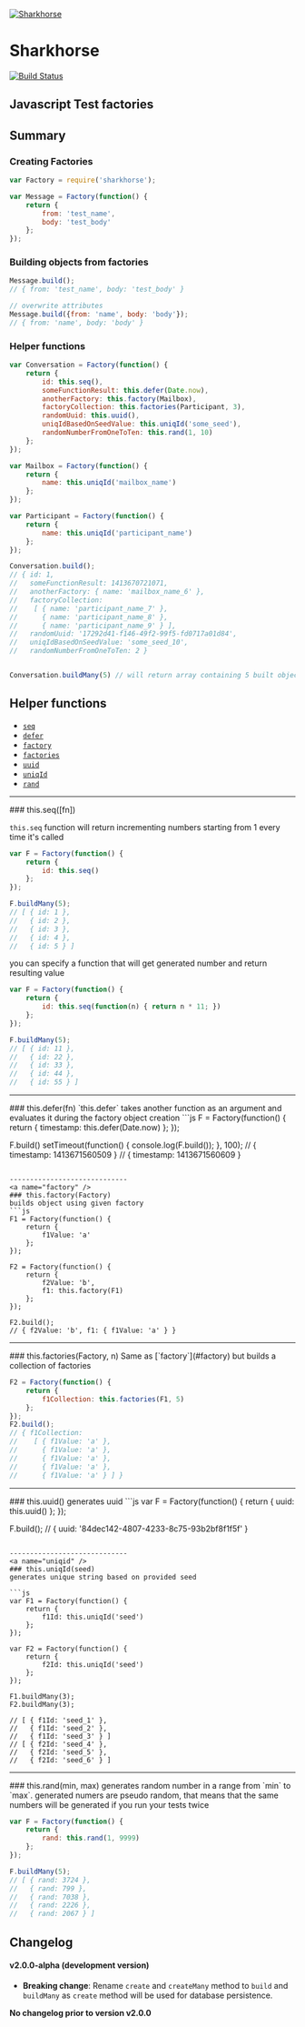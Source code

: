 [![Sharkhorse](https://raw.githubusercontent.com/dmitriiabramov/sharkhorse/master/shark-horse.jpg)](https://raw.githubusercontent.com/dmitriiabramov/sharkhorse/master/shark-horse.jpg)
# Sharkhorse

[![Build Status](https://travis-ci.org/dmitriiabramov/sharkhorse.svg?branch=master)](https://travis-ci.org/dmitriiabramov/sharkhorse)

## Javascript Test factories

## Summary

### Creating Factories

```js
var Factory = require('sharkhorse');

var Message = Factory(function() {
    return {
        from: 'test_name',
        body: 'test_body'
    };
});
```

### Building objects from factories

```js
Message.build();
// { from: 'test_name', body: 'test_body' }

// overwrite attributes
Message.build({from: 'name', body: 'body'});
// { from: 'name', body: 'body' }
```

### Helper functions

```js
var Conversation = Factory(function() {
    return {
        id: this.seq(),
        someFunctionResult: this.defer(Date.now),
        anotherFactory: this.factory(Mailbox),
        factoryCollection: this.factories(Participant, 3),
        randomUuid: this.uuid(),
        uniqIdBasedOnSeedValue: this.uniqId('some_seed'),
        randomNumberFromOneToTen: this.rand(1, 10)
    };
});

var Mailbox = Factory(function() {
    return {
        name: this.uniqId('mailbox_name')
    };
});

var Participant = Factory(function() {
    return {
        name: this.uniqId('participant_name')
    };
});

Conversation.build();
// { id: 1,
//   someFunctionResult: 1413670721071,
//   anotherFactory: { name: 'mailbox_name_6' },
//   factoryCollection:
//    [ { name: 'participant_name_7' },
//      { name: 'participant_name_8' },
//      { name: 'participant_name_9' } ],
//   randomUuid: '17292d41-f146-49f2-99f5-fd0717a01d84',
//   uniqIdBasedOnSeedValue: 'some_seed_10',
//   randomNumberFromOneToTen: 2 }


Conversation.buildMany(5) // will return array containing 5 built objects
```

## Helper functions

- [`seq`](#seq)
- [`defer`](#defer)
- [`factory`](#factory)
- [`factories`](#factories)
- [`uuid`](#uuid)
- [`uniqId`](#uniqid)
- [`rand`](#rand)

-----------------------------
<a name="seq" />
### this.seq([fn])

`this.seq` function will return incrementing numbers starting from 1 every time it's called

```js
var F = Factory(function() {
    return {
        id: this.seq()
    };
});

F.buildMany(5);
// [ { id: 1 },
//   { id: 2 },
//   { id: 3 },
//   { id: 4 },
//   { id: 5 } ]

```

you can specify a function that will get generated number and return resulting value
```js
var F = Factory(function() {
    return {
        id: this.seq(function(n) { return n * 11; })
    };
});

F.buildMany(5);
// [ { id: 11 },
//   { id: 22 },
//   { id: 33 },
//   { id: 44 },
//   { id: 55 } ]
```

-----------------------------
<a name="defer" />
### this.defer(fn)
`this.defer` takes another function as an argument and evaluates it during the factory object creation
```js
F = Factory(function() {
    return {
        timestamp: this.defer(Date.now)
    };
});

F.build()
setTimeout(function() { console.log(F.build()); }, 100);
// { timestamp: 1413671560509 }
// { timestamp: 1413671560609 }
```

-----------------------------
<a name="factory" />
### this.factory(Factory)
builds object using given factory
```js
F1 = Factory(function() {
    return {
        f1Value: 'a'
    };
});

F2 = Factory(function() {
    return {
        f2Value: 'b',
        f1: this.factory(F1)
    };
});

F2.build();
// { f2Value: 'b', f1: { f1Value: 'a' } }

```

-----------------------------
<a name="factories" />
### this.factories(Factory, n)
Same as [`factory`](#factory) but builds a collection of factories

```js
F2 = Factory(function() {
    return {
        f1Collection: this.factories(F1, 5)
    };
});
F2.build();
// { f1Collection:
//    [ { f1Value: 'a' },
//      { f1Value: 'a' },
//      { f1Value: 'a' },
//      { f1Value: 'a' },
//      { f1Value: 'a' } ] }
```

-----------------------------
<a name="uuid" />
### this.uuid()
generates uuid
```js
var F = Factory(function() {
    return {
        uuid: this.uuid()
    };
});

F.build();
// { uuid: '84dec142-4807-4233-8c75-93b2bf8f1f5f' }
```

-----------------------------
<a name="uniqid" />
### this.uniqId(seed)
generates unique string based on provided seed

```js
var F1 = Factory(function() {
    return {
        f1Id: this.uniqId('seed')
    };
});

var F2 = Factory(function() {
    return {
        f2Id: this.uniqId('seed')
    };
});

F1.buildMany(3);
F2.buildMany(3);

// [ { f1Id: 'seed_1' },
//   { f1Id: 'seed_2' },
//   { f1Id: 'seed_3' } ]
// [ { f2Id: 'seed_4' },
//   { f2Id: 'seed_5' },
//   { f2Id: 'seed_6' } ]
```

-----------------------------
<a name="rand" />
### this.rand(min, max)
generates random number in a range from `min` to `max`. generated numers are pseudo random, that means that the same
numbers will be generated if you run your tests twice

```js
var F = Factory(function() {
    return {
        rand: this.rand(1, 9999)
    };
});

F.buildMany(5);
// [ { rand: 3724 },
//   { rand: 799 },
//   { rand: 7038 },
//   { rand: 2226 },
//   { rand: 2067 } ]
```

## Changelog

#### v2.0.0-alpha (development version)

* **Breaking change**: Rename `create` and `createMany` method to `build` and `buildMany` as `create` method will be used for database persistence.


**No changelog prior to version v2.0.0**
